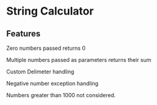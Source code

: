 # String Calculator

## Features

Zero numbers passed returns 0

Multiple numbers passed as parameters returns their sum

Custom Delimeter handling

Negative number exception handling

Numbers greater than 1000 not considered.

